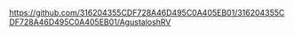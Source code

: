 https://github.com/316204355CDF728A46D495C0A405EB01/316204355CDF728A46D495C0A405EB01/AgustaloshRV

<!---
316204355CDF728A46D495C0A405EB01/316204355CDF728A46D495C0A405EB01 is a ✨ special ✨ repository because its `README.md` (this file) appears on your GitHub profile.
You can click the Preview link to take a look at your changes.
--->
